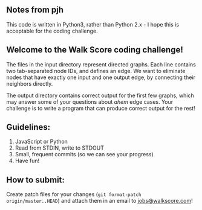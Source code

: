Notes from pjh
--------------

This code is written in Python3, rather than Python 2.x - I hope this is acceptable for the coding challenge.

Welcome to the Walk Score coding challenge!
-------------------------------------------

The files in the input directory represent directed graphs.  Each line
contains two tab-separated node IDs, and defines an edge.  We want to
eliminate nodes that have exactly one input and one output edge, by connecting
their neighbors directly.

The output directory contains correct output for the first few graphs, which
may answer some of your questions about *ahem* edge cases.  Your challenge is
to write a program that can produce correct output for the rest!

Guidelines:
-----------

1. JavaScript or Python
2. Read from STDIN, write to STDOUT
3. Small, frequent commits (so we can see your progress)
4. Have fun!

How to submit:
--------------

Create patch files for your changes (`git format-patch origin/master..HEAD`)
and attach them in an email to jobs@walkscore.com!
